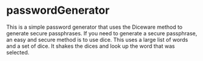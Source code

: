 passwordGenerator
==========

This is a simple password generator that uses the Diceware method to generate secure passphrases. If you need to generate a secure passphrase, an easy and secure method is to use dice. This uses a large list of words and a set of dice. It shakes the dices and look up the word that was selected.
